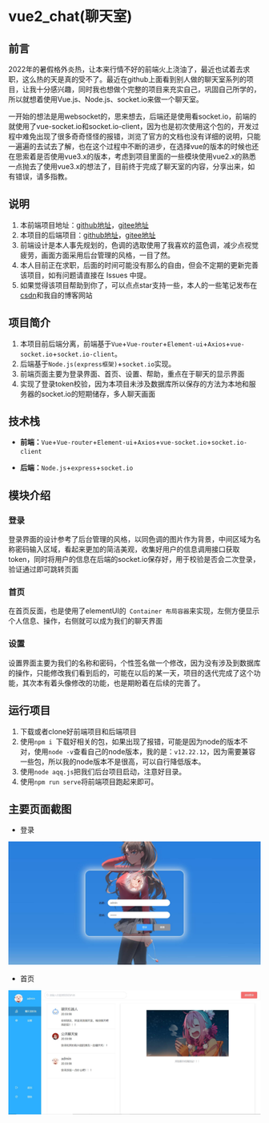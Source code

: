 # vue2_chat(聊天室)

## 前言

2022年的暑假格外炎热，让本来行情不好的前端火上浇油了，最近也试着去求职，这么热的天是真的受不了。最近在github上面看到别人做的聊天室系列的项目，让我十分感兴趣，同时我也想做个完整的项目来充实自己，巩固自己所学的，所以就想着使用Vue.js、Node.js、socket.io来做一个聊天室。

一开始的想法是用websocket的，思来想去，后端还是使用看socket.io，前端的就使用了vue-socket.io和socket.io-client，因为也是初次使用这个包的，开发过程中难免出现了很多奇奇怪怪的报错，浏览了官方的文档也没有详细的说明，只能一遍遍的去试去了解，也在这个过程中不断的进步，在选择vue的版本的时候也还在思索着是否使用vue3.x的版本，考虑到项目里面的一些模块使用vue2.x的熟悉一点抛去了使用vue3.x的想法了，目前终于完成了聊天室的内容，分享出来，如有错误，请多指教。

## 说明

1. 本前端项目地址：[github地址](https://github.com/Look-at-another-firework/vue2_chat)，[gitee地址](https://gitee.com/the_betterest/vue2_chat)
2. 本项目的后端项目：[github地址](https://github.com/Look-at-another-firework/vue2_chat_server)，[gitee地址](https://gitee.com/the_betterest/vue2_chat_server)
3. 前端设计是本人事先规划的，色调的选取使用了我喜欢的蓝色调，减少点视觉疲劳，画面方面采用后台管理的风格，一目了然。
4. 本人目前正在求职，后面的时间可能没有那么的自由，但会不定期的更新完善该项目，如有问题请直接在 Issues 中提。
5. 如果觉得该项目帮助到你了，可以点点star支持一些，本人的一些笔记发布在[csdn](https://blog.csdn.net/The_more_more)和我自的博客网站

## 项目简介

1. 本项目前后端分离，前端基于`Vue`+`Vue-router`+`Element-ui`+`Axios`+`vue-socket.io`+`socket.io-client`。
2. 后端基于`Node.js(express框架)`+`socket.io`实现。
3. 前端页面主要为登录界面、首页、设置、帮助，重点在于聊天的显示界面
4. 实现了登录token校验，因为本项目未涉及数据库所以保存的方法为本地和服务器的socket.io的短期储存，多人聊天画面

## 技术栈

- **前端：**`Vue`+`Vue-router`+`Element-ui`+`Axios`+`vue-socket.io`+`socket.io-client`

- **后端：**`Node.js`+`express`+`socket.io`

## 模块介绍

### 登录

登录界面的设计参考了后台管理的风格，以同色调的图片作为背景，中间区域为名称密码输入区域，看起来更加的简洁美观，收集好用户的信息调用接口获取token，同时将用户的信息在后端的socket.io保存好，用于校验是否会二次登录，验证通过即可跳转页面

### 首页

在首页反面，也是使用了elementUI的` Container 布局容器`来实现，左侧方便显示个人信息、操作，右侧就可以成为我们的聊天界面

### 设置

设置界面主要为我们的名称和密码，个性签名做一个修改，因为没有涉及到数据库的操作，只能修改我们看到后的，可能在以后的某一天，项目的迭代完成了这个功能，其次本有着头像修改的功能，也是期盼着在后续的完善了。

## 运行项目

1. 下载或者clone好前端项目和后端项目
2. 使用`npm i `下载好相关的包，如果出现了报错，可能是因为node的版本不对，使用`node -v`查看自己的node版本，我的是：`v12.22.12`，因为需要兼容一些包，所以我的node版本不是很高，可以自行降低版本。
3. 使用`node aqq.js`把我们后台项目启动，注意好目录。
4. 使用`npm run serve`将前端项目跑起来即可。

## 主要页面截图

- 登录

![登录](./images/登录.jpg)

- 首页

![首页](./images/首页.jpg)